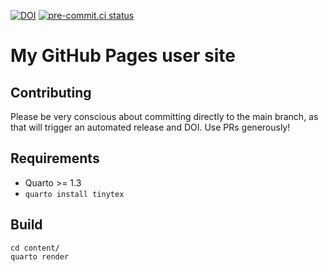 [![DOI](https://zenodo.org/badge/590071845.svg)](https://zenodo.org/doi/10.5281/zenodo.10397432)
[![pre-commit.ci status](https://results.pre-commit.ci/badge/github/mfisher87/mfisher87.github.io/main.svg)](https://results.pre-commit.ci/latest/github/mfisher87/mfisher87.github.io/main)

# My GitHub Pages user site

## Contributing

Please be very conscious about committing directly to the main branch, as that will
trigger an automated release and DOI. Use PRs generously!


## Requirements

* Quarto >= 1.3
* `quarto install tinytex`


## Build

```
cd content/
quarto render
```
